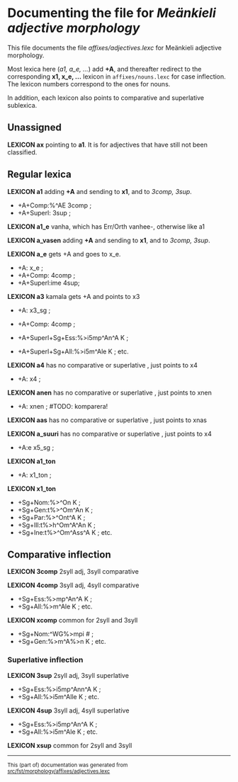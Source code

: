 # Documenting the file for  *Meänkieli adjective morphology*

This file documents  the file *affixes/adjectives.lexc* for Meänkieli adjective morphology.

Most lexica here (*a1, a_e, ...*) add **+A**, and thereafter redirect to the 
corresponding **x1, x_e, ...** lexicon in `affixes/nouns.lexc` for case inflection.
The lexicon numbers correspond to the ones for nouns.

In addition, each lexicon also points to comparative and superlative sublexica.

## Unassigned

**LEXICON ax** pointing to **a1**. It is for adjectives that have still not been classified.

## Regular lexica

**LEXICON a1** adding **+A** and sending to **x1**, and to *3comp, 3sup*.

* +A+Comp:%^AE 3comp ; 
* +A+Superl: 3sup ;

**LEXICON a1_e** vanha, which has Err/Orth vanhee-, otherwise like a1

**LEXICON a_vasen** adding **+A** and sending to **x1**, and to *3comp, 3sup*.

**LEXICON a_e** gets +A and goes to x_e.
* +A: x_e ;
* +A+Comp: 4comp ;
* +A+Superl:ime 4sup;

**LEXICON a3** kamala gets +A and points to x3
* +A: x3_sg ;

* +A+Comp: 4comp ;
* +A+Superl+Sg+Ess:%>i5mp^An^A K ;
* +A+Superl+Sg+All:%>i5m^Ale K ; etc.

**LEXICON a4** has no comparative or superlative , just points to x4
* +A: x4 ;

**LEXICON anen**   has no comparative or superlative , just points to xnen
* +A: xnen ; #TODO: komparera!

**LEXICON aas**  has no comparative or superlative , just points to xnas

**LEXICON a_suuri** has no comparative or superlative , just points to x4
* +A:e x5_sg ;

**LEXICON a1_ton** 
* +A: x1_ton ;

**LEXICON x1_ton** 
* +Sg+Nom:%>^On K ;
* +Sg+Gen:t%>^Om^An K ;
* +Sg+Par:%>^Ont^A K ;
* +Sg+Ill:t%>h^Om^A^An K ;
* +Sg+Ine:t%>^Om^Ass^A K ; etc.

## Comparative inflection

**LEXICON 3comp**  2syll adj, 3syll comparative

**LEXICON 4comp**   3syll adj, 4syll comparative
* +Sg+Ess:%>mp^An^A K ;
* +Sg+All:%>m^Ale K ; etc.

**LEXICON xcomp**   common for 2syll and 3syll
* +Sg+Nom:^WG%>mpi # ;
* +Sg+Gen:%>m^A%>n K ; etc.

### Superlative inflection

**LEXICON 3sup**   2syll adj, 3syll superlative
* +Sg+Ess:%>i5mp^Ann^A K ;
* +Sg+All:%>i5m^Alle K ; etc.

**LEXICON 4sup**  3syll adj, 4syll superlative
* +Sg+Ess:%>i5mp^An^A K ;
* +Sg+All:%>i5m^Ale K ; etc.

**LEXICON xsup**   common for 2syll and 3syll

* * *

<small>This (part of) documentation was generated from [src/fst/morphology/affixes/adjectives.lexc](https://github.com/giellalt/lang-fit/blob/main/src/fst/morphology/affixes/adjectives.lexc)</small>
